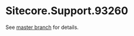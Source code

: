 # Sitecore.Support.93260

See [master branch](https://github.com/sitecoresupport/Sitecore.Support.93260) for details.
